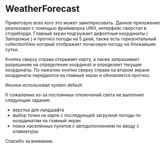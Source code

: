 # WeatherForecast
Приветсвую всех кого это может заинтересовать. 
Данное приложение реализовал с помощью фреймворка UIKit, интерфейс сверстал в сториборде.
Главный экран подгружает дефолтные координаты ( Запорожье ) и прогноз погоды на 5 дней, также есть горизонтальный collectionView который 
отображает почасовую погоду на ближайшие сутки.

Кнопка сверху справа открывает карту, а также запрашивает разрешение на определение координат и определяет текущие координаты.
По нажатию кнопки сверху справа на втором экране координаты передаются на главный экран и обновляется прогноз.

Иконки использовал system default.


К сожалению из-за постоянных отключений света не выполнил следующие задания: 
 - верстка для ландшафта 
 - выбор точки на карте с последующей загрузкой погоды по координатам на главный экран
 - поиск населенных пунктов с автодополнением по вводу с клавиатуры
 
 Спасибо за внимание.
 
 
